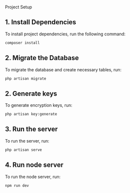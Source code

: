 Project Setup

## 1. Install Dependencies

To install project dependencies, run the following command:

```bash
composer install
```

## 2. Migrate the Database

To migrate the database and create necessary tables, run:

```bash
php artisan migrate
```

## 2. Generate keys

To generate encryption keys, run:

```bash
php artisan key:generate
```

## 3. Run the server

To run the server, run:

```bash
php artisan serve
```

## 4. Run node server

To run the node server, run:

```bash
npm run dev
```